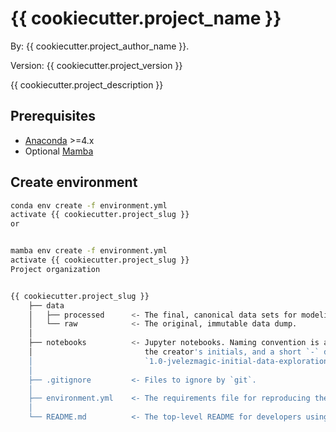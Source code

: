 # {{ cookiecutter.project_name }} 

By: {{ cookiecutter.project_author_name }}.

Version: {{ cookiecutter.project_version }}

{{ cookiecutter.project_description }}

## Prerequisites

- [Anaconda](https://www.anaconda.com/download/) >=4.x
- Optional [Mamba](https://mamba.readthedocs.io/en/latest/)

## Create environment

```bash
conda env create -f environment.yml
activate {{ cookiecutter.project_slug }}
or


mamba env create -f environment.yml
activate {{ cookiecutter.project_slug }}
Project organization


{{ cookiecutter.project_slug }}
    ├── data
    │   ├── processed      <- The final, canonical data sets for modeling.
    │   └── raw            <- The original, immutable data dump.
    │
    ├── notebooks          <- Jupyter notebooks. Naming convention is a number (for ordering),
    │                         the creator's initials, and a short `-` delimited description, e.g.
    │                         `1.0-jvelezmagic-initial-data-exploration`.
    │
    ├── .gitignore         <- Files to ignore by `git`.
    │
    ├── environment.yml    <- The requirements file for reproducing the analysis environment.
    │
    └── README.md          <- The top-level README for developers using this project.